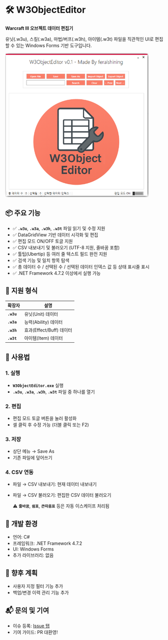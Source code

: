 # **🛠️ W3ObjectEditor**

**Warcraft III 오브젝트 데이터 편집기**

유닛(.w3u), 스킬(.w3a), 마법/버프(.w3h), 아이템(.w3t) 파일을 직관적인 UI로 편집할 수 있는 Windows Forms 기반 도구입니다.


<img width="450" alt="Program" src="https://raw.githubusercontent.com/feralshining/W3ObjectEditor/main/assets/program.PNG">
<br>


## **📦 주요 기능**

- ✅ **`.w3u`**, **`.w3a`**, **`.w3h`**, **`.w3t`** 파일 읽기 및 수정 지원
- ✅ DataGridView 기반 데이터 시각화 및 편집
- ✅ 편집 모드 ON/OFF 토글 지원
- ✅ CSV 내보내기 및 불러오기 (UTF-8 지원, 줄바꿈 포함)
- ✅ 툴팁(Ubertip) 등 여러 줄 텍스트 필드 완전 지원
- ✅ 검색 기능 및 일치 항목 탐색
- ✅ 총 데이터 수 / 선택된 수 / 선택된 데이터 인덱스 값 등 상태 표시줄 표시
- ✅ .NET Framework 4.7.2 이상에서 실행 가능


## **🧩 지원 형식**

| **확장자** | **설명** |
| --- | --- |
| **`.w3u`** | 유닛(Unit) 데이터 |
| **`.w3a`** | 능력(Ability) 데이터 |
| **`.w3h`** | 효과(Effect/Buff) 데이터 |
| **`.w3t`** | 아이템(Item) 데이터 |


## **🔧 사용법**

### **1. 실행**

- **`W3ObjectEditor.exe`** 실행
- **`.w3u`**, **`.w3a`**, **`.w3h`**, **`.w3t`** 파일 중 하나를 열기

### **2. 편집**

- 편집 모드 토글 버튼을 눌러 활성화
- 셀 클릭 후 수정 가능 (더블 클릭 또는 F2)

### **3. 저장**

- 상단 메뉴 → Save As
- 기존 파일에 덮어쓰기

### **4. CSV 연동**

- 파일 → CSV 내보내기: 현재 데이터 내보내기
- 파일 → CSV 불러오기: 편집한 CSV 데이터 불러오기
    
    ⚠️ **`줄바꿈`**, **`쉼표`**, **`큰따옴표`** 등은 자동 이스케이프 처리됨
    


## **📝 개발 환경**

- 언어: C#
- 프레임워크: .NET Framework 4.7.2
- UI: Windows Forms
- 추가 라이브러리: 없음


## **🚧 향후 계획**

- 사용자 지정 필터 기능 추가
- 백업/변경 이력 관리 기능 추가


## **📬 문의 및 기여**

- 이슈 등록: [Issue 탭](https://github.com/feralshining/W3ObjectEditor/issues)
- 기여 가이드: PR 대환영!

